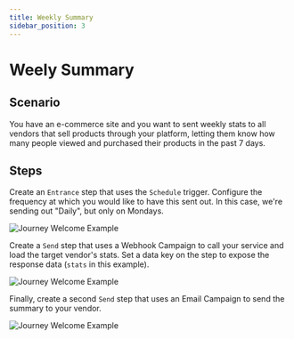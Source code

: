 ```yaml
---
title: Weekly Summary
sidebar_position: 3
---
```


# Weely Summary

## Scenario
You have an e-commerce site and you want to sent weekly stats to all vendors that sell products through your platform, letting them know how many people viewed and purchased their products in the past 7 days.

## Steps

Create an `Entrance` step that uses the `Schedule` trigger. Configure the frequency at which you would like to have this sent out. In this case, we're sending out "Daily", but only on Mondays.

![Journey Welcome Example](/img/journeys_example_weekly_summary.png)

Create a `Send` step that uses a Webhook Campaign to call your service and load the target vendor's stats. Set a data key on the step to expose the response data (`stats` in this example).

![Journey Welcome Example](/img/journeys_example_weekly_stats_webhook.png)

Finally, create a second `Send` step that uses an Email Campaign to send the summary to your vendor.

![Journey Welcome Example](/img/journeys_example_weekly_stats_email.png)
